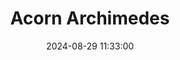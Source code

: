 ---
layout: post
title: Acorn Archimedes
summary: 
date: '2024-08-29 11:33:00'
tags: [Acorn, Acorn Archimedes, Computers]
permalink: /hardware/acorn-archimedes
---